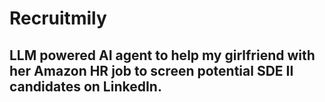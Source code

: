 # Recruitmily
## LLM powered AI agent to help my girlfriend with her Amazon HR job to screen potential SDE II candidates on LinkedIn.
